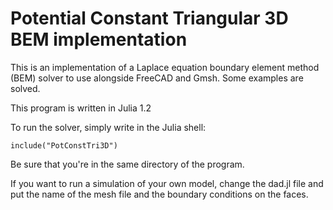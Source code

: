 # Potential Constant Triangular 3D BEM implementation
This is an implementation of a Laplace equation boundary element method (BEM) solver to use alongside FreeCAD and Gmsh. Some examples are solved.

This program is written in Julia 1.2

To run the solver, simply write in the Julia shell:

`include("PotConstTri3D")`

Be sure that you're in the same directory of the program. 

If you want to run a simulation of your own model, change the dad.jl file and put the name of the mesh file and the boundary conditions on the faces.
